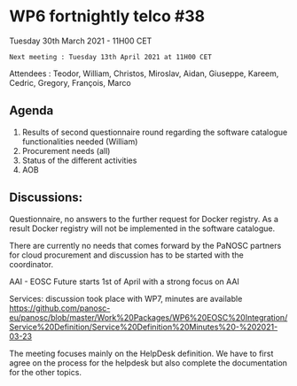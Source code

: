#  WP6 fortnightly telco #38

Tuesday 30th March 2021 - 11H00 CET

	Next meeting : Tuesday 13th April 2021 at 11H00 CET

Attendees :  Teodor, William, Christos, Miroslav, Aidan, Giuseppe, Kareem, Cedric, Gregory, François, Marco



## Agenda

1. Results of second questionnaire round regarding the software catalogue functionalities needed (William)
2. Procurement needs (all)  
3. Status of the different activities
4. AOB
## Discussions:

Questionnaire, no answers to the further request for Docker registry.
As a result Docker registry will not be implemented in the software catalogue.

There are currently no needs that comes forward by the PaNOSC partners for cloud procurement and discussion has to be started with the coordinator.

AAI - EOSC Future starts 1st of April with a strong focus on AAI

Services: discussion took place with WP7, minutes are available https://github.com/panosc-eu/panosc/blob/master/Work%20Packages/WP6%20EOSC%20Integration/Service%20Definition/Service%20Definition%20Minutes%20-%202021-03-23

The meeting focuses mainly on the HelpDesk definition.
We have to first agree on the process for the helpdesk but also complete the documentation for the other topics.

